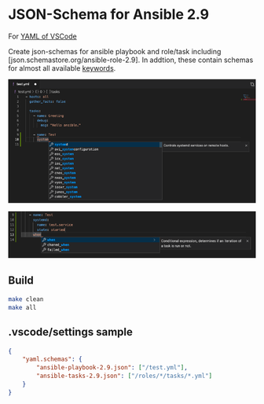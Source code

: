 # JSON-Schema for Ansible 2.9

For [YAML of VSCode][redhat.vscode-yaml]

Create json-schemas for ansible playbook and role/task including [json.schemastore.org/ansible-role-2.9].
In addtion, these contain schemas for almost all available [keywords][ansible-keywords].

![complate_action_names](docs/complete_action_name.png)

![complete_addtional_keyword](docs/complete_addtional_keyword.png)

## Build
```sh
make clean
make all
```

## .vscode/settings sample
```json
{
    "yaml.schemas": {
        "ansible-playbook-2.9.json": ["/test.yml"],
        "ansible-tasks-2.9.json": ["/roles/*/tasks/*.yml"]
    }
}
```

[redhat.vscode-yaml]: https://marketplace.visualstudio.com/items?itemName=redhat.vscode-yaml
[json.schemastore/ansible-role-2.9]: https://json.schemastore.org/ansible-role-2.9
[ansible-keywords]: https://docs.ansible.com/ansible/2.9/reference_appendices/playbooks_keywords.html#term-until